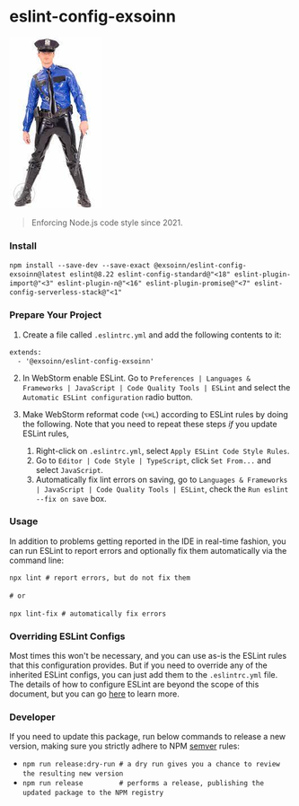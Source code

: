 # eslint-config-exsoinn
![banner](doc/img/style-police.jpg)
> Enforcing Node.js code style since 2021.

### Install
```shell
npm install --save-dev --save-exact @exsoinn/eslint-config-exsoinn@latest eslint@8.22 eslint-config-standard@"<18" eslint-plugin-import@"<3" eslint-plugin-n@"<16" eslint-plugin-promise@"<7" eslint-config-serverless-stack@"<1"
```


### Prepare Your Project
1. Create a file called `.eslintrc.yml` and add the following contents to it:

```
extends:
  - '@exsoinn/eslint-config-exsoinn'
```

2. In WebStorm enable ESLint. Go to `Preferences | Languages & Frameworks | JavaScript | Code Quality Tools | ESLint` and select the `Automatic ESLint configuration` radio button.

3. Make WebStorm reformat code (`⌥⌘L`) according to ESLint rules by doing the following. Note that you need to repeat these steps _if_ you update ESLint rules,
   1. Right-click on `.eslintrc.yml`, select `Apply ESLint Code Style Rules`.
   2. Go to `Editor | Code Style | TypeScript`, click `Set From...` and select `JavaScript`.
   3. Automatically fix lint errors on saving, go to `Languages & Frameworks | JavaScript | Code Quality Tools | ESLint`, check the `Run eslint --fix on save` box.

### Usage
In addition to problems getting reported in the IDE in real-time fashion, you can run ESLint to report errors and optionally fix them automatically via the command line:

```shell
npx lint # report errors, but do not fix them

# or 

npx lint-fix # automatically fix errors
```

### Overriding ESLint Configs
Most times this won't be necessary, and you can use as-is the ESLint rules that this configuration provides. But if you need to override any of the inherited ESLint configs, you can just add them to the `.eslintrc.yml` file. The details of how to configure ESLint are beyond the scope of this document, but you can go [here](https://eslint.org/docs/user-guide/configuring/) to learn more.

### Developer
If you need to update this package, run below commands to release a new version, making sure you strictly adhere to NPM [semver](https://semver.org/) rules:

- `npm run release:dry-run # a dry run gives you a chance to review the resulting new version`
- `npm run release         # performs a release, publishing the updated package to the NPM registry`
